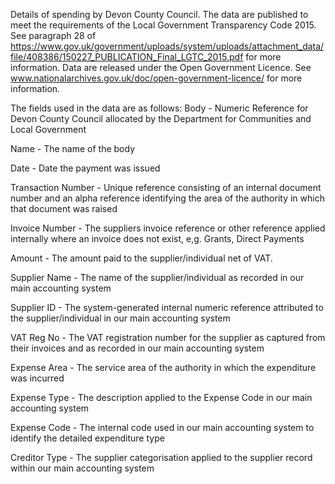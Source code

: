 Details of spending by Devon County Council.
The data are published to meet the requirements of the Local Government Transparency Code 2015.  See paragraph 28 of https://www.gov.uk/government/uploads/system/uploads/attachment_data/file/408386/150227_PUBLICATION_Final_LGTC_2015.pdf for more information.
Data are released under the Open Government Licence.  See www.nationalarchives.gov.uk/doc/open-government-licence/ for more information.

The fields used in the data are as follows:
Body - Numeric Reference for Devon County Council allocated by the Department for Communities and Local Government

Name - The name of the body

Date - Date the payment was issued

Transaction Number - Unique reference consisting of an internal document number and an alpha reference identifying the area of the authority in which that document was raised

Invoice Number - The suppliers invoice reference or other reference applied internally where an invoice does not exist, e,g. Grants, Direct Payments

Amount - The amount paid to the supplier/individual net of VAT.

Supplier Name - The name of the supplier/individual as recorded in our main accounting system

Supplier ID - The system-generated internal numeric reference attributed to the supplier/individual in our main accounting system

VAT Reg No - The VAT registration number for the supplier as captured from their invoices and as recorded in our main accounting system

Expense Area - The service area of the authority in which the expenditure was incurred

Expense Type - The description applied to the Expense Code in our main accounting system

Expense Code - The internal code used in our main accounting system to identify the detailed expenditure type

Creditor Type - The supplier categorisation applied to the supplier record within our main accounting system
